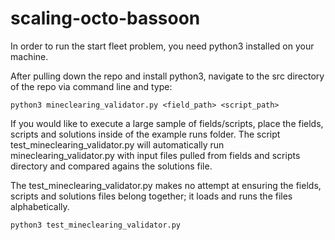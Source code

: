 # scaling-octo-bassoon

In order to run the start fleet problem, you need python3 installed on your
machine.

After pulling down the repo and install python3, navigate to the src directory
of the repo via command line and type:

```
python3 mineclearing_validator.py <field_path> <script_path>
```

If you would like to execute a large sample of fields/scripts, place the
fields, scripts and solutions inside of the example runs folder. The script
test_mineclearing_validator.py will automatically run mineclearing_validator.py
with input files pulled from fields and scripts directory and compared agains
the solutions file.

The test_mineclearing_validator.py makes no attempt at ensuring the fields, scripts
and solutions files belong together; it loads and runs the files alphabetically.

```
python3 test_mineclearing_validator.py
```
